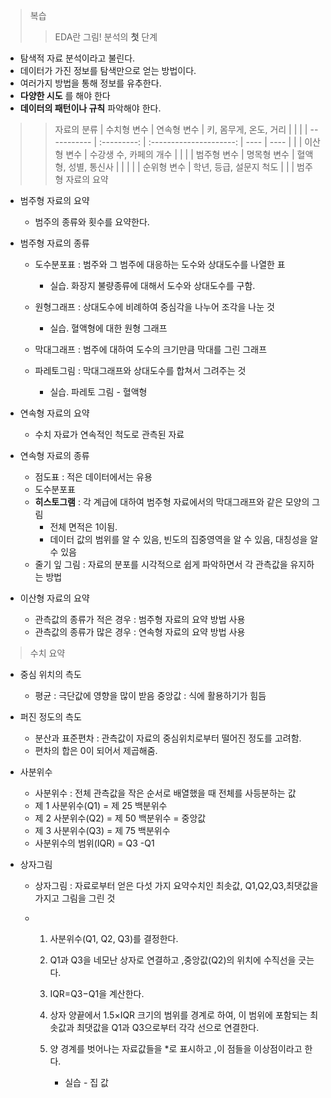 > 복습
> > EDA란 그림! 분석의 **첫** 단계
* 탐색적 자료 분석이라고 불린다.
* 데이터가 가진 정보를 탐색만으로 얻는 방법이다.
* 여러가지 방법을 통해 정보를 유추한다.
* **다양한 시도** 를 해야 한다
* **데이터의 패턴이나 규칙** 파악해야 한다.
>> 자료의 분류
>> | 수치형 변수 | 연속형 변수 | 키, 몸무게, 온도, 거리  |      |      |
>> | ----------- | :---------: | :---------------------: | ---- | ---- |
>> |             | 이산형 변수 | 수강생 수, 카페의 개수  |      |      |
>> | 범주형 변수 | 명목형 변수 |  혈액형, 성별, 통신사   |      |      |
>> |             | 순위형 변수 | 학년, 등급, 설문지 척도 |      |      |
>> 범주형 자료의 요약
* 범주형 자료의 요약

  * 범주의 종류와 횟수를 요약한다.

* 범주형 자료의 종류

  * 도수분포표 : 범주와 그 범주에 대응하는 도수와 상대도수를 나열한 표
    * 실습.  화장지 불량종류에 대해서 도수와 상대도수를 구함.

  * 원형그래프 :  상대도수에 비례하여 중심각을 나누어 조각을 나눈 것
    * 실습.  혈액형에 대한 원형 그래프
  * 막대그래프 : 범주에 대하여 도수의 크기만큼 막대를 그린 그래프
  * 파레토그림 : 막대그래프와 상대도수를 합쳐서 그려주는 것
    * 실습. 파레토 그림 - 혈액형

* 연속형 자료의 요약

  * 수치 자료가 연속적인 척도로 관측된 자료

* 연속형 자료의 종류

  * 점도표 : 적은 데이터에서는 유용
  * 도수분포표
  * **히스토그램** :  각 계급에 대하여 범주형 자료에서의 막대그래프와 같은 모양의 그림
    * 전체 면적은 1이됨.
    * 데이터 값의 범위를 알 수 있음, 빈도의 집중영역을 알 수 있음, 대칭성을 알 수 있음
  * 줄기 잎 그림 : 자료의 분포를 시각적으로 쉽게 파악하면서 각 관측값을 유지하는 방법

* 이산형 자료의 요약

  * 관측값의 종류가 적은 경우 : 범주형 자료의 요약 방법 사용
  * 관측값의 종류가 많은 경우 : 연속형 자료의 요약 방법 사용



> 수치 요약

* 중심 위치의 측도

  * 평균 : 극단값에 영향을 많이 받음 중앙값 : 식에 활용하기가 힘듬

* 퍼진 정도의 측도

  * 분산과 표준편차 : 관측값이 자료의 중심위치로부터 떨어진 정도를 고려함.
  * 편차의 합은 0이 되어서 제곱해줌.

* 사분위수

  * 사분위수 : 전체 관측값을 작은 순서로 배열했을 때 전체를 사등분하는 값
  * 제 1 사분위수(Q1) = 제 25 백분위수
  * 제 2 사분위수(Q2) = 제 50 백분위수 = 중앙값
  * 제 3 사분위수(Q3) = 제 75 백분위수
  * 사분위수의 범위(IQR) = Q3 -Q1

* 상자그림 

  * 상자그림 : 자료로부터 얻은 다섯 가지 요약수치인 최솟값, Q1,Q2,Q3,최댓값을 가지고 그림을 그린 것

  * 1. 사분위수(Q1, Q2, Q3)를 결정한다.

    2. Q1과 Q3을 네모난 상자로 연결하고 ,중앙값(Q2)의 위치에 수직선을 긋는다.
    3. IQR=Q3−Q1을 계산한다.
    4. 상자 양끝에서 1.5×IQR 크기의 범위를 경계로 하여, 이 범위에 포함되는 최솟값과
      최댓값을 Q1과 Q3으로부터 각각 선으로 연결한다.
    5. 양 경계를 벗어나는 자료값들을 *로 표시하고 ,이 점들을 이상점이라고 한다.
       * 실습 - 집 값

